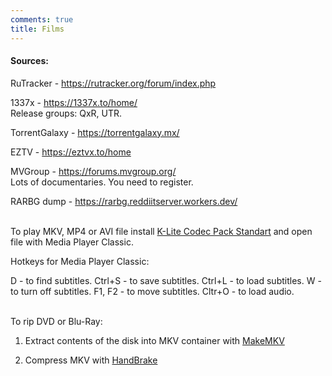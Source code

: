 ```yaml
---
comments: true
title: Films
---
```


#### Sources:

RuTracker - <https://rutracker.org/forum/index.php>

1337x - <https://1337x.to/home/><br>
Release groups: QxR, UTR.

TorrentGalaxy - <https://torrentgalaxy.mx/>

EZTV - <https://eztvx.to/home>

MVGroup - <https://forums.mvgroup.org/><br>
Lots of documentaries. You need to register.

RARBG dump - <https://rarbg.reddiitserver.workers.dev/>
<br><br>

To play MKV, MP4 or AVI file install [K-Lite Codec Pack Standart](https://codecguide.com/download_kl.htm) and open file with Media Player Classic.

Hotkeys for Media Player Classic:

D - to find subtitles. Ctrl+S - to save subtitles. Ctrl+L - to load subtitles. W - to turn off subtitles. F1, F2 - to move subtitles. Cltr+O - to load audio.
<br><br>

To rip DVD or Blu-Ray:

1) Extract contents of the disk into MKV container with [MakeMKV](https://rutracker.org/forum/viewtopic.php?t=6237783)

2) Compress MKV with [HandBrake](https://handbrake.fr/downloads.php)